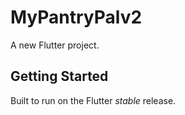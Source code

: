 # MyPantryPalv2

A new Flutter project.

## Getting Started

Built to run on the Flutter _stable_ release.

